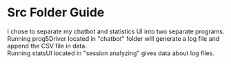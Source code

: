 # Src Folder Guide
I chose to separate my chatbot and statistics UI into two separate programs. \
Running prog5Driver located in "chatbot" folder will generate a log file and append the CSV file in data. \
Running statsUI located in "session analyzing" gives data about log files.